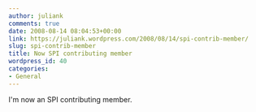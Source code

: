 ```yaml
---
author: juliank
comments: true
date: 2008-08-14 08:04:53+00:00
link: https://juliank.wordpress.com/2008/08/14/spi-contrib-member/
slug: spi-contrib-member
title: Now SPI contributing member
wordpress_id: 40
categories:
- General
---
```


I'm now an SPI contributing member.
